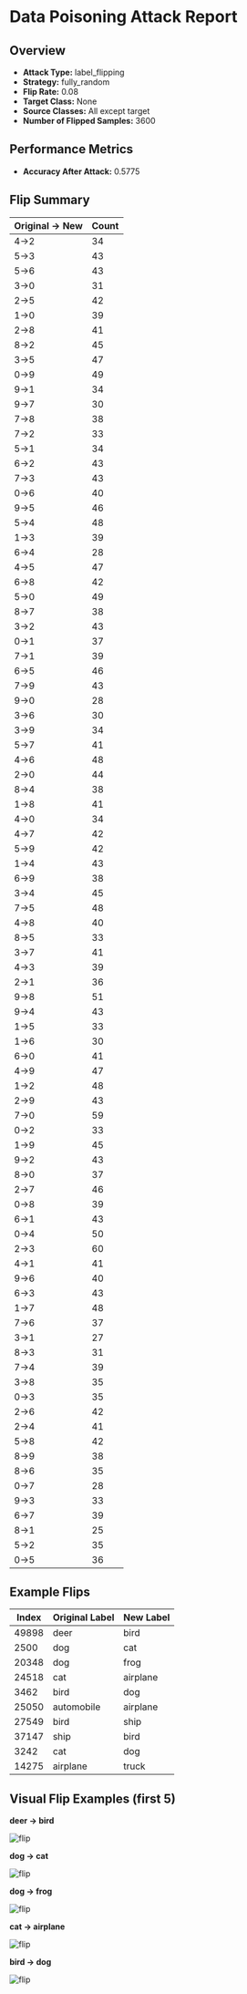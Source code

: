 # Data Poisoning Attack Report

## Overview

- **Attack Type:** label_flipping
- **Strategy:** fully_random
- **Flip Rate:** 0.08
- **Target Class:** None
- **Source Classes:** All except target
- **Number of Flipped Samples:** 3600

## Performance Metrics

- **Accuracy After Attack:** 0.5775

## Flip Summary

| Original -> New | Count |
|------------------|--------|
| 4->2 | 34 |
| 5->3 | 43 |
| 5->6 | 43 |
| 3->0 | 31 |
| 2->5 | 42 |
| 1->0 | 39 |
| 2->8 | 41 |
| 8->2 | 45 |
| 3->5 | 47 |
| 0->9 | 49 |
| 9->1 | 34 |
| 9->7 | 30 |
| 7->8 | 38 |
| 7->2 | 33 |
| 5->1 | 34 |
| 6->2 | 43 |
| 7->3 | 43 |
| 0->6 | 40 |
| 9->5 | 46 |
| 5->4 | 48 |
| 1->3 | 39 |
| 6->4 | 28 |
| 4->5 | 47 |
| 6->8 | 42 |
| 5->0 | 49 |
| 8->7 | 38 |
| 3->2 | 43 |
| 0->1 | 37 |
| 7->1 | 39 |
| 6->5 | 46 |
| 7->9 | 43 |
| 9->0 | 28 |
| 3->6 | 30 |
| 3->9 | 34 |
| 5->7 | 41 |
| 4->6 | 48 |
| 2->0 | 44 |
| 8->4 | 38 |
| 1->8 | 41 |
| 4->0 | 34 |
| 4->7 | 42 |
| 5->9 | 42 |
| 1->4 | 43 |
| 6->9 | 38 |
| 3->4 | 45 |
| 7->5 | 48 |
| 4->8 | 40 |
| 8->5 | 33 |
| 3->7 | 41 |
| 4->3 | 39 |
| 2->1 | 36 |
| 9->8 | 51 |
| 9->4 | 43 |
| 1->5 | 33 |
| 1->6 | 30 |
| 6->0 | 41 |
| 4->9 | 47 |
| 1->2 | 48 |
| 2->9 | 43 |
| 7->0 | 59 |
| 0->2 | 33 |
| 1->9 | 45 |
| 9->2 | 43 |
| 8->0 | 37 |
| 2->7 | 46 |
| 0->8 | 39 |
| 6->1 | 43 |
| 0->4 | 50 |
| 2->3 | 60 |
| 4->1 | 41 |
| 9->6 | 40 |
| 6->3 | 43 |
| 1->7 | 48 |
| 7->6 | 37 |
| 3->1 | 27 |
| 8->3 | 31 |
| 7->4 | 39 |
| 3->8 | 35 |
| 0->3 | 35 |
| 2->6 | 42 |
| 2->4 | 41 |
| 5->8 | 42 |
| 8->9 | 38 |
| 8->6 | 35 |
| 0->7 | 28 |
| 9->3 | 33 |
| 6->7 | 39 |
| 8->1 | 25 |
| 5->2 | 35 |
| 0->5 | 36 |

## Example Flips

| Index | Original Label | New Label |
|--------|----------------|-----------|
| 49898 | deer | bird |
| 2500 | dog | cat |
| 20348 | dog | frog |
| 24518 | cat | airplane |
| 3462 | bird | dog |
| 25050 | automobile | airplane |
| 27549 | bird | ship |
| 37147 | ship | bird |
| 3242 | cat | dog |
| 14275 | airplane | truck |

## Visual Flip Examples (first 5)

**deer -> bird**

![flip](flipped_examples/flip_49898_4_to_2.png)

**dog -> cat**

![flip](flipped_examples/flip_2500_5_to_3.png)

**dog -> frog**

![flip](flipped_examples/flip_20348_5_to_6.png)

**cat -> airplane**

![flip](flipped_examples/flip_24518_3_to_0.png)

**bird -> dog**

![flip](flipped_examples/flip_3462_2_to_5.png)

